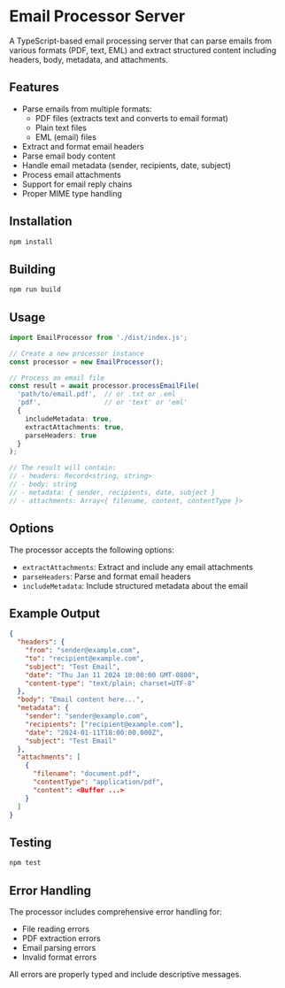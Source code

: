 # Email Processor Server

A TypeScript-based email processing server that can parse emails from various formats (PDF, text, EML) and extract structured content including headers, body, metadata, and attachments.

## Features

- Parse emails from multiple formats:
  - PDF files (extracts text and converts to email format)
  - Plain text files
  - EML (email) files
- Extract and format email headers
- Parse email body content
- Handle email metadata (sender, recipients, date, subject)
- Process email attachments
- Support for email reply chains
- Proper MIME type handling

## Installation

```bash
npm install
```

## Building

```bash
npm run build
```

## Usage

```typescript
import EmailProcessor from './dist/index.js';

// Create a new processor instance
const processor = new EmailProcessor();

// Process an email file
const result = await processor.processEmailFile(
  'path/to/email.pdf',  // or .txt or .eml
  'pdf',                // or 'text' or 'eml'
  {
    includeMetadata: true,
    extractAttachments: true,
    parseHeaders: true
  }
);

// The result will contain:
// - headers: Record<string, string>
// - body: string
// - metadata: { sender, recipients, date, subject }
// - attachments: Array<{ filename, content, contentType }>
```

## Options

The processor accepts the following options:

- `extractAttachments`: Extract and include any email attachments
- `parseHeaders`: Parse and format email headers
- `includeMetadata`: Include structured metadata about the email

## Example Output

```json
{
  "headers": {
    "from": "sender@example.com",
    "to": "recipient@example.com",
    "subject": "Test Email",
    "date": "Thu Jan 11 2024 10:00:00 GMT-0800",
    "content-type": "text/plain; charset=UTF-8"
  },
  "body": "Email content here...",
  "metadata": {
    "sender": "sender@example.com",
    "recipients": ["recipient@example.com"],
    "date": "2024-01-11T18:00:00.000Z",
    "subject": "Test Email"
  },
  "attachments": [
    {
      "filename": "document.pdf",
      "contentType": "application/pdf",
      "content": <Buffer ...>
    }
  ]
}
```

## Testing

```bash
npm test
```

## Error Handling

The processor includes comprehensive error handling for:
- File reading errors
- PDF extraction errors
- Email parsing errors
- Invalid format errors

All errors are properly typed and include descriptive messages.
